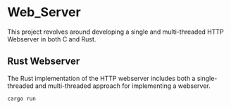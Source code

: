 # Web_Server

This project revolves around developing a single and multi-threaded HTTP Webserver in both C and Rust.  

## Rust Webserver

The Rust implementation of the HTTP webserver includes both a single-threaded and multi-threaded approach for implementing a webserver. 



    cargo run


